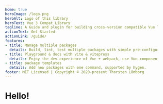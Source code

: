 ```yaml
---
home: true
heroImage: /logo.png
heroAlt: Logo of this library
heroText: Vue 3 Compat Library
tagline: A Guide and plugin for building cross-version compatible Vue libraries
actionText: Get Started
actionLink: /guide/
features:
- title: Manage multiple packages
  details: Build, lint, test multiple packages with simple pre-configured commands
- title: Playground & docs with vite & vitepress
  details: Enjoy the dev experience of Vue + webpack, use Vue components in markdown, and develop custom themes with Vue.
- title: package templates
  details: Add new packages with one command, supported by hygen.
footer: MIT Licensed | Copyright © 2020-present Thorsten Lünborg
---
```


# Hello!
